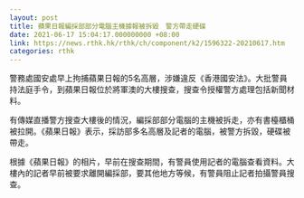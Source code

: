 ```yaml
---
layout: post
title: 蘋果日報編採部部分電腦主機據報被拆毀　警方帶走硬碟
date: 2021-06-17 15:04:17.000000000 +08:00
link: https://news.rthk.hk/rthk/ch/component/k2/1596322-20210617.htm
categories: rthk
---
```


警務處國安處早上拘捕蘋果日報的5名高層，涉嫌違反《香港國安法》。大批警員持法庭手令，到蘋果日報位於將軍澳的大樓搜查，搜查令授權警方處理包括新聞材料。

有傳媒直播警方搜查大樓後的情況，編採部部分電腦的主機被拆走，亦有書檯櫃桶被拉開。《蘋果日報》表示，採訪部多名高層及記者的電腦，被警方拆毀，硬碟被帶走。

根據《蘋果日報》的相片，早前在搜查期間，有警員使用記者的電腦查看資料。大樓內的記者早前被要求離開編採部，要其他地方等候，有警員阻止記者拍攝警員搜查。
